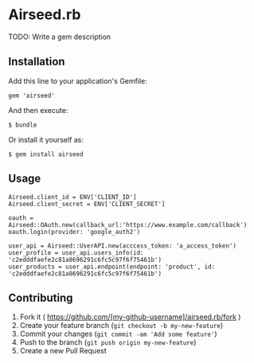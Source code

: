# Airseed.rb

TODO: Write a gem description

## Installation

Add this line to your application's Gemfile:

    gem 'airseed'

And then execute:

    $ bundle

Or install it yourself as:

    $ gem install airseed

## Usage

    Airseed.client_id = ENV['CLIENT_ID']
    Airseed.client_secret = ENV['CLIENT_SECRET']

    oauth = Airseed::OAuth.new(callback_url:'https://www.example.com/callback')
    oauth.login(provider: 'google_auth2')

    user_api = Airseed::UserAPI.new(acccess_token: 'a_access_token')
    user_profile = user_api.users_info(id: 'c2edddfaefe2c81a8696291c6fc5c97f6f75461b')
    user_products = user_api.endpoint(endpoint: 'product', id: 'c2edddfaefe2c81a8696291c6fc5c97f6f75461b')

## Contributing

1. Fork it ( https://github.com/[my-github-username]/airseed.rb/fork )
2. Create your feature branch (`git checkout -b my-new-feature`)
3. Commit your changes (`git commit -am 'Add some feature'`)
4. Push to the branch (`git push origin my-new-feature`)
5. Create a new Pull Request
